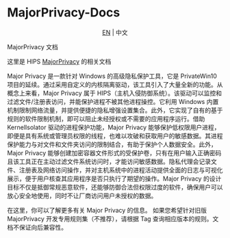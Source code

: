 # MajorPrivacy-Docs

<p align='center'>
<a href='./README.md'>EN</a> | 中文
</p>

MajorPrivacy 文档

这里是 HIPS [MajorPrivacy](https://github.com/xanasoft/MajorPrivacy) 的相关文档

Major Privacy 是一款针对 Windows 的高级隐私保护工具，它是 PrivateWin10 项目的延续。通过采用自定义的内核隔离驱动，该工具引入了大量全新的功能。从概念上来看，Major Privacy 属于 HIPS（主机入侵防御系统）。该驱动可以监控和过滤文件/注册表访问，并能保护进程不被其他进程操控。它利用 Windows 内置机制限制网络流量，并提供便捷的隐私增强设置集合。此外，它实现了自有的基于规则的软件限制机制，即可以阻止未经授权或不需要的应用程序运行。借助 KernelIsolator 驱动的进程保护功能，Major Privacy 能够保护低权限用户进程，即便是具有系统或管理员权限的线程，也难以攻破和获取用户的敏感数据。其进程保护能力与对文件和文件夹访问的限制结合，有助于保护个人数据安全。此外，Major Privacy 能够创建加密容器文件形式的受保护卷，只有在用户输入正确密码且该工具正在主动过滤文件系统访问时，才能访问敏感数据。隐私代理会记录文件、注册表及网络访问操作，并对主机系统中的进程活动提供全面的日志与可视化展示，便于用户核查其应用程序是否只执行了期望的操作。Major Privacy 的设计目标不仅是抵御常规恶意软件，还能够防御合法但权限过度的软件，确保用户可以放心安全地使用，同时不让厂商访问用户未授权的数据。

在这里，你可以了解更多有关 Major Privacy 的信息。
如果您希望针对旧版 MajorPrivacy 开发专用规则集（不推荐），请根据 Tag 查询相应版本的规则。文档不保证向后兼容性。